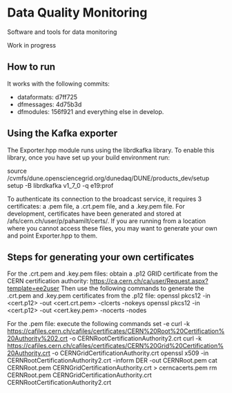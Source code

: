 # Data Quality Monitoring
Software and tools for data monitoring

Work in progress

## How to run
It works with the following commits:
* dataformats: d7ff725
* dfmessages: 4d75b3d
* dfmodules: 156f921
and everything else in develop. 

## Using the Kafka exporter
The Exporter.hpp module runs using the librdkafka library. To enable this library, once you have set up your build environment run:

source /cvmfs/dune.opensciencegrid.org/dunedaq/DUNE/products_dev/setup
setup -B librdkafka v1_7_0 -q e19:prof

To authenticate its connection to the broadcast service, it requires 3 certificates: a .pem file, a .crt.pem file, and a .key.pem file. For development, certificates have been generated and stored at /afs/cern.ch/user/p/pahamilt/certs/. If you are running from a location where you cannot access these files, you may want to generate your own and point Exporter.hpp to them.

## Steps for generating your own certificates 
For the .crt.pem and .key.pem files: obtain a .p12 GRID certificate from the CERN certification authority: https://ca.cern.ch/ca/user/Request.aspx?template=ee2user
Then use the following commands to generate the .crt.pem and .key.pem certificates from the .p12 file:
openssl pkcs12 -in <cert.p12> -out <cert.crt.pem> -clcerts -nokeys
openssl pkcs12 -in <cert.p12> -out <cert.key.pem> -nocerts -nodes

For the .pem file: execute the following commands
set -e
curl -k https://cafiles.cern.ch/cafiles/certificates/CERN%20Root%20Certification%20Authority%202.crt -o CERNRootCertificationAuthority2.crt
curl -k https://cafiles.cern.ch/cafiles/certificates/CERN%20Grid%20Certification%20Authority.crt -o CERNGridCertificationAuthority.crt
openssl x509 -in CERNRootCertificationAuthority2.crt -inform DER  -out CERNRoot.pem
cat CERNRoot.pem CERNGridCertificationAuthority.crt > cerncacerts.pem
rm CERNRoot.pem CERNGridCertificationAuthority.crt CERNRootCertificationAuthority2.crt
